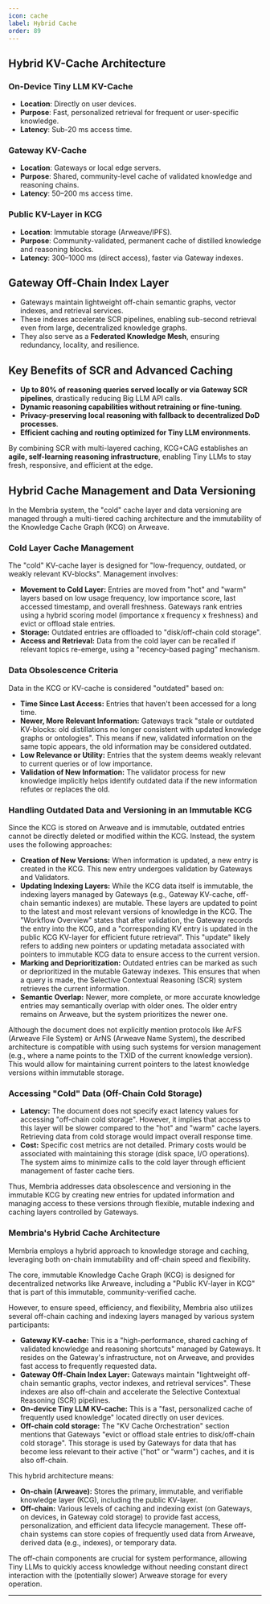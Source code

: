 ```yaml
---
icon: cache
label: Hybrid Cache
order: 89
---
```


## Hybrid KV-Cache Architecture

### On-Device Tiny LLM KV-Cache
- **Location**: Directly on user devices.
- **Purpose**: Fast, personalized retrieval for frequent or user-specific knowledge.
- **Latency**: Sub-20 ms access time.

### Gateway KV-Cache
- **Location**: Gateways or local edge servers.
- **Purpose**: Shared, community-level cache of validated knowledge and reasoning chains.
- **Latency**: 50–200 ms access time.

### Public KV-Layer in KCG
- **Location**: Immutable storage (Arweave/IPFS).
- **Purpose**: Community-validated, permanent cache of distilled knowledge and reasoning blocks.
- **Latency**: 300–1000 ms (direct access), faster via Gateway indexes.

## Gateway Off-Chain Index Layer
- Gateways maintain lightweight off-chain semantic graphs, vector indexes, and retrieval services.
- These indexes accelerate SCR pipelines, enabling sub-second retrieval even from large, decentralized knowledge graphs.
- They also serve as a **Federated Knowledge Mesh**, ensuring redundancy, locality, and resilience.

## Key Benefits of SCR and Advanced Caching
- **Up to 80% of reasoning queries served locally or via Gateway SCR pipelines**, drastically reducing Big LLM API calls.
- **Dynamic reasoning capabilities without retraining or fine-tuning**.
- **Privacy-preserving local reasoning with fallback to decentralized DoD processes**.
- **Efficient caching and routing optimized for Tiny LLM environments**.

By combining SCR with multi-layered caching, KCG+CAG establishes an **agile, self-learning reasoning infrastructure**, enabling Tiny LLMs to stay fresh, responsive, and efficient at the edge.

## Hybrid Cache Management and Data Versioning

In the Membria system, the "cold" cache layer and data versioning are managed through a multi-tiered caching architecture and the immutability of the Knowledge Cache Graph (KCG) on Arweave.

### Cold Layer Cache Management

The "cold" KV-cache layer is designed for "low-frequency, outdated, or weakly relevant KV-blocks". Management involves:

-   **Movement to Cold Layer:** Entries are moved from "hot" and "warm" layers based on low usage frequency, low importance score, last accessed timestamp, and overall freshness. Gateways rank entries using a hybrid scoring model (importance x frequency x freshness) and evict or offload stale entries.
-   **Storage:** Outdated entries are offloaded to "disk/off-chain cold storage".
-   **Access and Retrieval:** Data from the cold layer can be recalled if relevant topics re-emerge, using a "recency-based paging" mechanism.

### Data Obsolescence Criteria

Data in the KCG or KV-cache is considered "outdated" based on:

-   **Time Since Last Access:** Entries that haven't been accessed for a long time.
-   **Newer, More Relevant Information:** Gateways track "stale or outdated KV-blocks: old distillations no longer consistent with updated knowledge graphs or ontologies". This means if new, validated information on the same topic appears, the old information may be considered outdated.
-   **Low Relevance or Utility:** Entries that the system deems weakly relevant to current queries or of low importance.
-   **Validation of New Information:** The validator process for new knowledge implicitly helps identify outdated data if the new information refutes or replaces the old.

### Handling Outdated Data and Versioning in an Immutable KCG

Since the KCG is stored on Arweave and is immutable, outdated entries cannot be directly deleted or modified within the KCG. Instead, the system uses the following approaches:

-   **Creation of New Versions:** When information is updated, a new entry is created in the KCG. This new entry undergoes validation by Gateways and Validators.
-   **Updating Indexing Layers:** While the KCG data itself is immutable, the indexing layers managed by Gateways (e.g., Gateway KV-cache, off-chain semantic indexes) are mutable. These layers are updated to point to the latest and most relevant versions of knowledge in the KCG. The "Workflow Overview" states that after validation, the Gateway records the entry into the KCG, and a "corresponding KV entry is updated in the public KCG KV-layer for efficient future retrieval". This "update" likely refers to adding new pointers or updating metadata associated with pointers to immutable KCG data to ensure access to the current version.
-   **Marking and Deprioritization:** Outdated entries can be marked as such or deprioritized in the mutable Gateway indexes. This ensures that when a query is made, the Selective Contextual Reasoning (SCR) system retrieves the current information.
-   **Semantic Overlap:** Newer, more complete, or more accurate knowledge entries may semantically overlap with older ones. The older entry remains on Arweave, but the system prioritizes the newer one.

Although the document does not explicitly mention protocols like ArFS (Arweave File System) or ArNS (Arweave Name System), the described architecture is compatible with using such systems for version management (e.g., where a name points to the TXID of the current knowledge version). This would allow for maintaining current pointers to the latest knowledge versions within immutable storage.

### Accessing "Cold" Data (Off-Chain Cold Storage)

-   **Latency:** The document does not specify exact latency values for accessing "off-chain cold storage". However, it implies that access to this layer will be slower compared to the "hot" and "warm" cache layers. Retrieving data from cold storage would impact overall response time.
-   **Cost:** Specific cost metrics are not detailed. Primary costs would be associated with maintaining this storage (disk space, I/O operations). The system aims to minimize calls to the cold layer through efficient management of faster cache tiers.

Thus, Membria addresses data obsolescence and versioning in the immutable KCG by creating new entries for updated information and managing access to these versions through flexible, mutable indexing and caching layers controlled by Gateways.

### Membria's Hybrid Cache Architecture

Membria employs a hybrid approach to knowledge storage and caching, leveraging both on-chain immutability and off-chain speed and flexibility.

The core, immutable Knowledge Cache Graph (KCG) is designed for decentralized networks like Arweave, including a "Public KV-layer in KCG" that is part of this immutable, community-verified cache.

However, to ensure speed, efficiency, and flexibility, Membria also utilizes several off-chain caching and indexing layers managed by various system participants:

-   **Gateway KV-cache:** This is a "high-performance, shared caching of validated knowledge and reasoning shortcuts" managed by Gateways. It resides on the Gateway's infrastructure, not on Arweave, and provides fast access to frequently requested data.
-   **Gateway Off-Chain Index Layer:** Gateways maintain "lightweight off-chain semantic graphs, vector indexes, and retrieval services". These indexes are also off-chain and accelerate the Selective Contextual Reasoning (SCR) pipelines.
-   **On-device Tiny LLM KV-cache:** This is a "fast, personalized cache of frequently used knowledge" located directly on user devices.
-   **Off-chain cold storage:** The "KV Cache Orchestration" section mentions that Gateways "evict or offload stale entries to disk/off-chain cold storage". This storage is used by Gateways for data that has become less relevant to their active ("hot" or "warm") caches, and it is also off-chain.

This hybrid architecture means:

-   **On-chain (Arweave):** Stores the primary, immutable, and verifiable knowledge layer (KCG), including the public KV-layer.
-   **Off-chain:** Various levels of caching and indexing exist (on Gateways, on devices, in Gateway cold storage) to provide fast access, personalization, and efficient data lifecycle management. These off-chain systems can store copies of frequently used data from Arweave, derived data (e.g., indexes), or temporary data.

The off-chain components are crucial for system performance, allowing Tiny LLMs to quickly access knowledge without needing constant direct interaction with the (potentially slower) Arweave storage for every operation.

---
